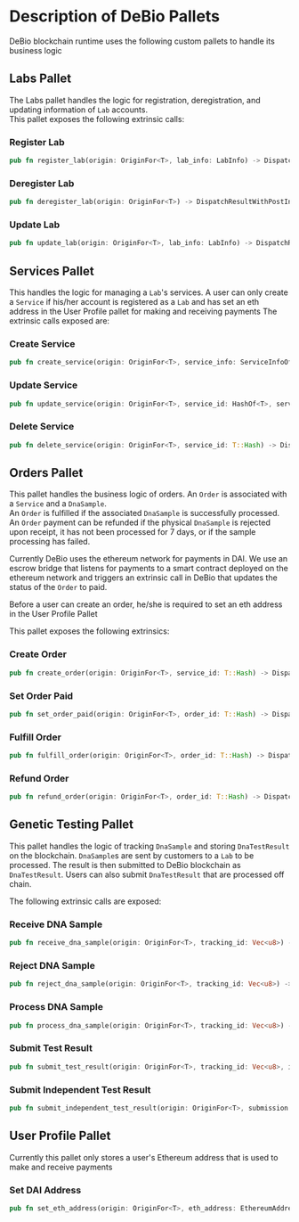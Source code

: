 # Description of DeBio Pallets
DeBio blockchain runtime uses the following custom pallets to handle its business logic

## Labs Pallet
The Labs pallet handles the logic for registration, deregistration, and updating information of `Lab` accounts.  
This pallet exposes the following extrinsic calls:
### Register Lab
```rust
pub fn register_lab(origin: OriginFor<T>, lab_info: LabInfo) -> DispatchResultWithPostInfo
```
### Deregister Lab
```rust
pub fn deregister_lab(origin: OriginFor<T>) -> DispatchResultWithPostInfo
```
### Update Lab
```rust
pub fn update_lab(origin: OriginFor<T>, lab_info: LabInfo) -> DispatchResultWithPostInfo
```

## Services Pallet
This handles the logic for managing a `Lab`'s services. A user can only create a `Service` if his/her account is registered as a `Lab` and has set an eth address in the User Profile pallet for making and receiving payments
The extrinsic calls exposed are:
### Create Service
```rust
pub fn create_service(origin: OriginFor<T>, service_info: ServiceInfoOf<T>) -> DispatchResultWithPostInfo
```
### Update Service 
```rust
pub fn update_service(origin: OriginFor<T>, service_id: HashOf<T>, service_info: ServiceInfoOf<T>) -> DispatchResultWithPostInfo
```
### Delete Service
```rust
pub fn delete_service(origin: OriginFor<T>, service_id: T::Hash) -> DispatchResultWithPostInfo
```

## Orders Pallet
This pallet handles the business logic of orders. An `Order` is associated with a `Service` and a `DnaSample`.  
An `Order` is fulfilled if the associated `DnaSample` is successfully processed.  
An `Order` payment can be refunded if the physical `DnaSample` is rejected upon receipt, it has not been processed for 7 days, or if the sample processing has failed.

Currently DeBio uses the ethereum network for payments in DAI. We use an escrow bridge that listens for payments to a smart contract deployed on the ethereum network and triggers an extrinsic call in DeBio that updates the status of the `Order` to paid. 

Before a user can create an order, he/she is required to set an eth address in the User Profile Pallet

This pallet exposes the following extrinsics:
### Create Order
```rust
pub fn create_order(origin: OriginFor<T>, service_id: T::Hash) -> DispatchResultWithPostInfo
```
### Set Order Paid
```rust
pub fn set_order_paid(origin: OriginFor<T>, order_id: T::Hash) -> DispatchResultWithPostInfo
```
### Fulfill Order
```rust
pub fn fulfill_order(origin: OriginFor<T>, order_id: T::Hash) -> DispatchResultWithPostInfo
```
### Refund Order
```rust
pub fn refund_order(origin: OriginFor<T>, order_id: T::Hash) -> DispatchResultWithPostInfo
```

## Genetic Testing Pallet
This pallet handles the logic of tracking `DnaSample` and storing `DnaTestResult` on the blockchain.
`DnaSample`s are sent by customers to a `Lab` to be processed. The result is then submitted to DeBio blockchain as `DnaTestResult`.
Users can also submit `DnaTestResult` that are processed off chain.

The following extrinsic calls are exposed:
### Receive DNA Sample
```rust
pub fn receive_dna_sample(origin: OriginFor<T>, tracking_id: Vec<u8>) -> DispatchResultWithPostInfo
```
### Reject DNA Sample
```rust
pub fn reject_dna_sample(origin: OriginFor<T>, tracking_id: Vec<u8>) -> DispatchResultWithPostInfo
```
### Process DNA Sample 
```rust
pub fn process_dna_sample(origin: OriginFor<T>, tracking_id: Vec<u8>) -> DispatchResultWithPostInfo
```
### Submit Test Result
```rust
pub fn submit_test_result(origin: OriginFor<T>, tracking_id: Vec<u8>, is_success: bool, submission: DnaTestResultSubmission) -> DispatchResultWithPostInfo
```
### Submit Independent Test Result
```rust
pub fn submit_independent_test_result(origin: OriginFor<T>, submission: DnaTestResultSubmission) -> DispatchResultWithPostInfo
```

## User Profile Pallet
Currently this pallet only stores a user's Ethereum address that is used to make and receive payments

### Set DAI Address
```rust
pub fn set_eth_address(origin: OriginFor<T>, eth_address: EthereumAddress) -> DispatchResultWithPostInfo
```
